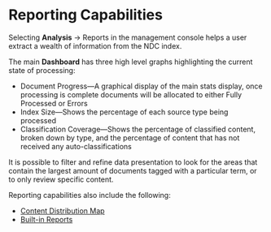 # Reporting Capabilities

Selecting **Analysis** → Reports in the management console helps a user extract a wealth of
information from the NDC index.

The main **Dashboard** has three high level graphs highlighting the current state of processing:

- Document Progress—A graphical display of the main stats display, once processing is complete
  documents will be allocated to either Fully Processed or Errors
- Index Size—Shows the percentage of each source type being processed
- Classification Coverage—Shows the percentage of classified content, broken down by type, and the
  percentage of content that has not received any auto-classifications

It is possible to filter and refine data presentation to look for the areas that contain the largest
amount of documents tagged with a particular term, or to only review specific content.

Reporting capabilities also include the following:

- [Content Distribution Map](/docs/dataclassification/5.6.2/ndc/reporting/content_distribution.md)
- [Built-in Reports](/docs/dataclassification/5.6.2/ndc/reporting/reporting_built-in.md)
